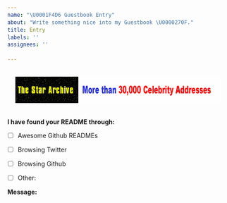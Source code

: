 ```yaml
---
name: "\U0001F4D6 Guestbook Entry"
about: "Write something nice into my Guestbook \U0000270F."
title: Entry
labels: ''
assignees: ''

---
```

<br />

<div align="center">
  <img src="https://github.com/BenjaMendezc/BenjaMendezc/blob/main/Imgs/autograph.gif" alt="Guestbook" />
  <br />
</div>

<br />

<!-- Let me know you've found me -->
**I have found your README through:**

- [ ] Awesome Github READMEs
- [ ] Browsing Twitter
- [ ] Browsing Github
- [ ] Other: 


**Message:**

<!--
Write your message here
-->
